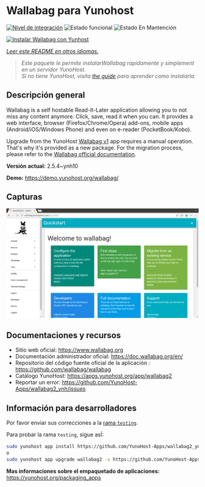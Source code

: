 <!--
Este archivo README esta generado automaticamente<https://github.com/YunoHost/apps/tree/master/tools/readme_generator>
No se debe editar a mano.
-->

# Wallabag para Yunohost

[![Nivel de integración](https://dash.yunohost.org/integration/wallabag2.svg)](https://ci-apps.yunohost.org/ci/apps/wallabag2/) ![Estado funcional](https://ci-apps.yunohost.org/ci/badges/wallabag2.status.svg) ![Estado En Mantención](https://ci-apps.yunohost.org/ci/badges/wallabag2.maintain.svg)

[![Instalar Wallabag con Yunhost](https://install-app.yunohost.org/install-with-yunohost.svg)](https://install-app.yunohost.org/?app=wallabag2)

*[Leer este README en otros idiomas.](./ALL_README.md)*

> *Este paquete le permite instalarWallabag rapidamente y simplement en un servidor YunoHost.*  
> *Si no tiene YunoHost, visita [the guide](https://yunohost.org/install) para aprender como instalarla.*

## Descripción general

Wallabag is a self hostable Read-It-Later application allowing you to not miss any content anymore. Click, save, read it when you can.
It provides a web interface, browser (Firefox/Chrome/Opera) add-ons, mobile apps (Android/iOS/Windows Phone) and even on e-reader (PocketBook/Kobo).

Upgrade from the YunoHost [Wallabag v1](https://github.com/YunoHost-Apps/wallabag_ynh) app requires a manual operation. That's why it's provided as a new package. For the migration process, please refer to the [Wallabag official documentation](https://doc.wallabag.org/en/user/import/wallabagv1.html).


**Versión actual:** 2.5.4~ynh10

**Demo:** <https://demo.yunohost.org/wallabag/>

## Capturas

![Captura de Wallabag](./doc/screenshots/screenshot1.webp)

## Documentaciones y recursos

- Sitio web oficial: <https://www.wallabag.org>
- Documentación administrador oficial: <https://doc.wallabag.org/en/>
- Repositorio del código fuente oficial de la aplicación : <https://github.com/wallabag/wallabag>
- Catálogo YunoHost: <https://apps.yunohost.org/app/wallabag2>
- Reportar un error: <https://github.com/YunoHost-Apps/wallabag2_ynh/issues>

## Información para desarrolladores

Por favor enviar sus correcciones a la [rama `testing`](https://github.com/YunoHost-Apps/wallabag2_ynh/tree/testing).

Para probar la rama `testing`, sigue asÍ:

```bash
sudo yunohost app install https://github.com/YunoHost-Apps/wallabag2_ynh/tree/testing --debug
o
sudo yunohost app upgrade wallabag2 -u https://github.com/YunoHost-Apps/wallabag2_ynh/tree/testing --debug
```

**Mas informaciones sobre el empaquetado de aplicaciones:** <https://yunohost.org/packaging_apps>
